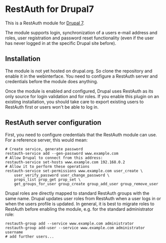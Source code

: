 RestAuth for Drupal7
====================

This is a RestAuth module for [Drupal 7](https://www.drupal.org/).

The module supports login, synchronization of a users e-mail address and roles,
user registration and password reset functionality (even if the user has never
logged in at the specific Drupal site before).

Installation
------------

The module is not yet hosted on drupal.org. So clone the repository and enable
it in the webinterface. You need to configure a RestAuth server and credentials
before the module does anything.

Once the module is enabled and configured, Drupal uses RestAuth as its only
source for login validation and for roles. If you enable this plugin on an
existing installation, you should take care to export existing users to
RestAuth first or users won't be able to log in.

RestAuth server configuration
-----------------------------

First, you need to configure credentials that the RestAuth module can use. For
a reference server, this would mean:

    # Create service, generate password
    restauth-service add --gen-password www.example.com
    # Allow Drupal to connect from this address:
    restauth-service set-hosts www.example.com 192.168.0.2
    # Allow it to perform these operations
    restauth-service set-permissions www.example.com user_create \
        user_verify_password user_change_password \
        props_list prop_get prop_set \
        get_groups_for_user group_create group_add_user group_remove_user

Drupal roles are directly mapped to standard RestAuth groups with the same
name. Drupal updates user roles from RestAuth when a user logs in or when the
users profile is updated. In general, it is best to migrate roles to RestAuth
before enabling the module, e.g. for the standard administrator role:

    restauth-group add --service www.example.com administrator
    restauth-group add-user --service www.example.com administrator username
    # add further users...
